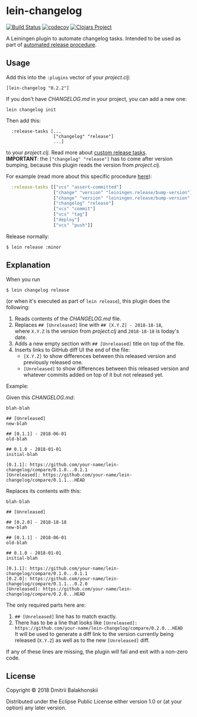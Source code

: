 # lein-changelog
[![Build Status](https://travis-ci.org/dryewo/lein-changelog.svg?branch=master)](https://travis-ci.org/dryewo/lein-changelog)
[![codecov](https://codecov.io/gh/dryewo/lein-changelog/branch/master/graph/badge.svg)](https://codecov.io/gh/dryewo/lein-changelog)
[![Clojars Project](https://img.shields.io/clojars/v/lein-changelog/lein-changelog.svg)](https://clojars.org/lein-changelog/lein-changelog)

A Leiningen plugin to automate changelog tasks.
Intended to be used as part of [automated release procedure].

## Usage

Add this into the `:plugins` vector of your _project.clj_:

    [lein-changelog "0.2.2"]

If you don't have _CHANGELOG.md_ in your project, you can add a new one:

    lein changelog init

Then add this:

```
  :release-tasks [... 
                  ["changelog" "release"]
                  ...]
```

to your _project.clj_. Read more about [custom release tasks].  
**IMPORTANT**: the `["changelog" "release"]` has to come after version bumping, because this plugin reads the version from _project.clj_.

For example (read more about this specific procedure [here](https://github.com/dryewo/clojure-library-template)):

```clj
  :release-tasks [["vcs" "assert-committed"]
                  ["change" "version" "leiningen.release/bump-version"]
                  ["change" "version" "leiningen.release/bump-version" "release"]
                  ["changelog" "release"]
                  ["vcs" "commit"]
                  ["vcs" "tag"]
                  ["deploy"]
                  ["vcs" "push"]]
```

Release normally:

    $ lein release :minor


## Explanation

When you run

    $ lein changelog release

(or when it's executed as part of `lein release`), this plugin does the following:


1. Reads contents of the _CHANGELOG.md_ file.
2. Replaces `## [Unreleased]` line with `## [X.Y.Z] - 2018-18-18`,  
   where `X.Y.Z` is the version from _project.clj_ and `2018-18-18` is today's date.  
3. Adds a new empty section with `## [Unreleased]` title on top of the file.
4. Inserts links to GitHub diff UI the end of the file:
   * `[X.Y.Z]` to show differences between this released version and previously released one.
   * `[Unreleased]` to show differences between this released version and whatever commits added on top of it but not released yet.

Example:

Given this _CHANGELOG.md_:

```
blah-blah

## [Unreleased]
new-blah

## [0.1.1] - 2018-06-01
old-blah

## 0.1.0 - 2018-01-01
initial-blah

[0.1.1]: https://github.com/your-name/lein-changelog/compare/0.1.0...0.1.1
[Unreleased]: https://github.com/your-name/lein-changelog/compare/0.1.1...HEAD
```

Replaces its contents with this:

```
blah-blah

## [Unreleased]

## [0.2.0] - 2018-18-18
new-blah

## [0.1.1] - 2018-06-01
old-blah

## 0.1.0 - 2018-01-01
initial-blah

[0.1.1]: https://github.com/your-name/lein-changelog/compare/0.1.0...0.1.1
[0.2.0]: https://github.com/your-name/lein-changelog/compare/0.1.1...0.2.0
[Unreleased]: https://github.com/your-name/lein-changelog/compare/0.2.0...HEAD
```

The only required parts here are:

1. `## [Unreleased]` line has to match exactly.
2. There has to be a line that looks like `[Unreleased]: https://github.com/your-name/lein-changelog/compare/0.2.0...HEAD`  
   It will be used to generate a diff link to the version currently being released (`X.Y.Z`) as well as to the new `[Unreleased]` diff.

If any of these lines are missing, the plugin will fail and exit with a non-zero code. 

## License

Copyright © 2018 Dmitrii Balakhonskii

Distributed under the Eclipse Public License either version 1.0 or (at
your option) any later version.

[automated release procedure]: https://github.com/technomancy/leiningen/blob/master/doc/DEPLOY.md#releasing-simplified
[custom release tasks]: https://github.com/technomancy/leiningen/blob/master/doc/DEPLOY.md#overriding-the-default-release-tasks
